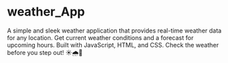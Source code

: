 # weather_App
A simple and sleek weather application that provides real-time weather data for any location. Get current weather conditions and a forecast for upcoming hours. Built with JavaScript, HTML, and CSS. Check the weather before you step out! ☀️🌧️🌈
